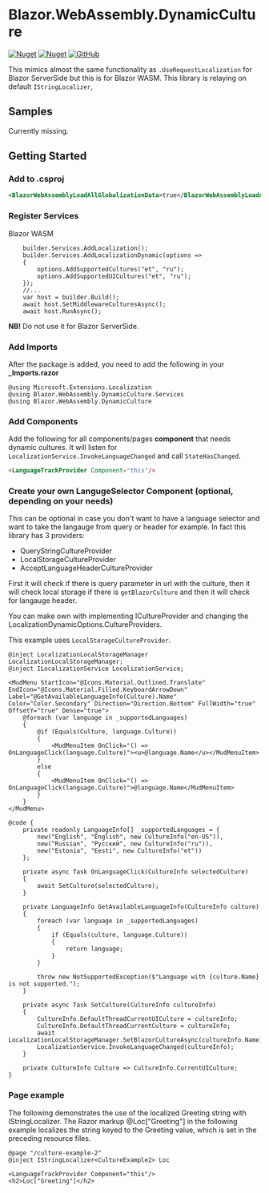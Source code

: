 # Blazor.WebAssembly.DynamicCulture
[![Nuget](https://img.shields.io/nuget/v/Blazor.WebAssembly.DynamicCulture?color=ff4081&logo=nuget)](https://www.nuget.org/packages/Blazor.WebAssembly.DynamicCulture/)
[![Nuget](https://img.shields.io/nuget/dt/Blazor.WebAssembly.DynamicCulture?color=ff4081&label=nuget%20downloads&logo=nuget)](https://www.nuget.org/packages/Blazor.WebAssembly.DynamicCulture/)
[![GitHub](https://img.shields.io/github/license/ScarletKuro/Blazor.WebAssembly.DynamicCulture?color=594ae2&logo=github)](https://github.com/ScarletKuro/Blazor.WebAssembly.DynamicCulture/blob/master/LICENSE)

This mimics almost the same functionality as `.UseRequestLocalization` for Blazor ServerSide but this is for Blazor WASM.
This library is relaying on default `IStringLocalizer`,

## Samples
Currently missing.

## Getting Started

### Add to .csproj
```XML
<BlazorWebAssemblyLoadAllGlobalizationData>true</BlazorWebAssemblyLoadAllGlobalizationData>
```
### Register Services
Blazor WASM
```CSharp
    builder.Services.AddLocalization();
    builder.Services.AddLocalizationDynamic(options =>
    {
        options.AddSupportedCultures("et", "ru");
        options.AddSupportedUICultures("et", "ru");
    });
    //...
    var host = builder.Build();
    await host.SetMiddlewareCulturesAsync();
    await host.RunAsync();
```
**NB!** Do not use it for Blazor ServerSide.

### Add Imports
After the package is added, you need to add the following in your **_Imports.razor**
```CSharp
@using Microsoft.Extensions.Localization
@using Blazor.WebAssembly.DynamicCulture.Services
@using Blazor.WebAssembly.DynamicCulture
```

### Add Components
Add the following for all components/pages **component** that needs dynamic cultures. It will listen for `LocalizationService.InvokeLanguageChanged` and call `StateHasChanged`.
```HTML
<LanguageTrackProvider Component="this"/>
```
### Create your own LangugeSelector Component (optional, depending on your needs)
This can be optional in case you don't want to have a language selector and want to take the langauge from query or header for example.
In fact this library has 3 providers:
 - QueryStringCultureProvider
 - LocalStorageCultureProvider
 - AcceptLanguageHeaderCultureProvider

First it will check if there is query parameter in url with the culture, then it will check local storage if there is `getBlazorCulture` and then it will check for langauge header.

You can make own with implementing ICultureProvider and changing the LocalizationDynamicOptions.CultureProviders.

This example uses `LocalStorageCultureProvider`.
```CSharp
@inject LocalizationLocalStorageManager LocalizationLocalStorageManager;
@inject ILocalizationService LocalizationService;

<MudMenu StartIcon="@Icons.Material.Outlined.Translate" EndIcon="@Icons.Material.Filled.KeyboardArrowDown" Label="@GetAvailableLanguageInfo(Culture).Name" Color="Color.Secondary" Direction="Direction.Bottom" FullWidth="true" OffsetY="true" Dense="true">
    @foreach (var language in _supportedLanguages)
    {
        @if (Equals(Culture, language.Culture))
        {
            <MudMenuItem OnClick="() => OnLanguageClick(language.Culture)"><u>@language.Name</u></MudMenuItem>
        }
        else
        {
            <MudMenuItem OnClick="() => OnLanguageClick(language.Culture)">@language.Name</MudMenuItem>
        }
    }
</MudMenu>

@code {
    private readonly LanguageInfo[] _supportedLanguages = {
        new("English", "English", new CultureInfo("en-US")),
        new("Russian", "Русский", new CultureInfo("ru")),
        new("Estonia", "Eesti", new CultureInfo("et"))
    };

    private async Task OnLanguageClick(CultureInfo selectedCulture)
    {
        await SetCulture(selectedCulture);
    }

    private LanguageInfo GetAvailableLanguageInfo(CultureInfo culture)
    {
        foreach (var language in _supportedLanguages)
        {
            if (Equals(culture, language.Culture))
            {
                return language;
            }
        }

        throw new NotSupportedException($"Language with {culture.Name} is not supported.");
    }

    private async Task SetCulture(CultureInfo cultureInfo)
    {
        CultureInfo.DefaultThreadCurrentUICulture = cultureInfo;
		CultureInfo.DefaultThreadCurrentCulture = cultureInfo;
        await LocalizationLocalStorageManager.SetBlazorCultureAsync(cultureInfo.Name);
        LocalizationService.InvokeLanguageChanged(cultureInfo);
    }

    private CultureInfo Culture => CultureInfo.CurrentUICulture;
}
```

### Page example
The following demonstrates the use of the localized Greeting string with IStringLocalizer<T>. The Razor markup @Loc["Greeting"] in the following example localizes the string keyed to the Greeting value, which is set in the preceding resource files.
```
@page "/culture-example-2"
@inject IStringLocalizer<CultureExample2> Loc

<LanguageTrackProvider Component="this"/>
<h2>Loc["Greeting"]</h2>
```
